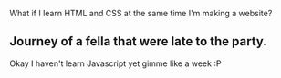 What if I learn HTML and CSS at the same time I'm making a website?

<h2>Journey of a fella that were late to the party.</h2>
<p>Okay I haven't learn Javascript yet gimme like a week :P </p>
